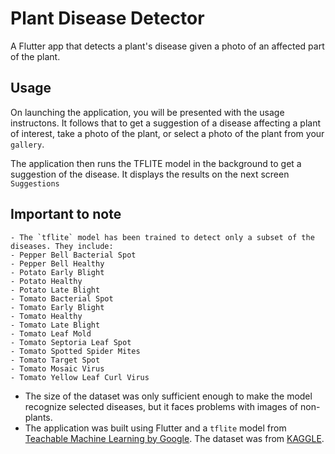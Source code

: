 # Plant Disease Detector
A Flutter app that detects a plant's disease given a photo of an affected part of the plant.

## Usage

On launching the application, you will be presented with the usage instructons. It follows that to get a suggestion of a disease affecting a plant of interest, take a photo of the plant, or select a photo of the plant from your `gallery`.

The application then runs the TFLITE model in the background to get a suggestion of the disease.
It displays the results on the next screen `Suggestions`

## Important to note

    - The `tflite` model has been trained to detect only a subset of the diseases. They include:
    - Pepper Bell Bacterial Spot
    - Pepper Bell Healthy
    - Potato Early Blight
    - Potato Healthy
    - Potato Late Blight
    - Tomato Bacterial Spot
    - Tomato Early Blight
    - Tomato Healthy
    - Tomato Late Blight
    - Tomato Leaf Mold
    - Tomato Septoria Leaf Spot
    - Tomato Spotted Spider Mites
    - Tomato Target Spot
    - Tomato Mosaic Virus
    - Tomato Yellow Leaf Curl Virus

- The size of the dataset was only sufficient enough to make the model recognize selected  diseases, but it faces problems with images of non-plants.
- The application was built using Flutter and a `tflite` model from [Teachable Machine Learning by Google](https://teachablemachine.withgoogle.com/). The dataset was from [KAGGLE](https://www.kaggle.com/saroz014/plant-diseases).